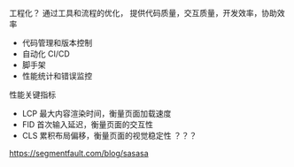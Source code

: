 







工程化？
通过工具和流程的优化，
提供代码质量，交互质量，开发效率，协助效率

- 代码管理和版本控制
- 自动化 CI/CD 
- 脚手架
- 性能统计和错误监控





性能关键指标
- LCP 最大内容渲染时间，衡量页面加载速度
- FID 首次输入延迟，衡量页面的交互性
- CLS 累积布局偏移，衡量页面的视觉稳定性 ？？？

https://segmentfault.com/blog/sasasa
